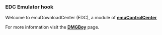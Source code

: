 ### EDC Emulator hook

Welcome to emuDownloadCenter (EDC), a module of [**emuControlCenter**](https://github.com/PhoenixInteractiveNL/emuControlCenter/wiki/)

For more information visit the [**DMGBoy**](https://github.com/PhoenixInteractiveNL/edc-masterhook/wiki/Emulator-dmgboy#menu) page.
